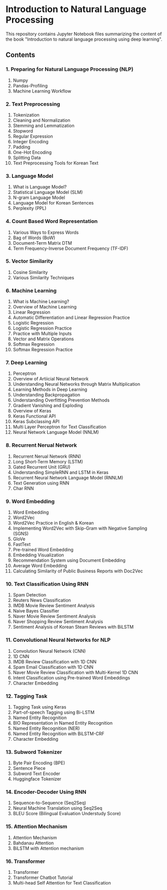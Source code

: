 # Introduction to Natural Language Processing
This repository contains Jupyter Notebook files summarizing the content of the book "Introduction to natural language processing using deep learning".

## Contents
### 1. Preparing for Natural Language Processing (NLP)
  1. Numpy
  2. Pandas-Profiling
  3. Machine Learning Workflow
### 2. Text Preprocessing
  1. Tokenization
  2. Cleaning and Normalization
  3. Stemming and Lemmatization
  4. Stopword
  5. Regular Expression
  6. Integer Encoding
  7. Padding
  8. One-Hot Encoding
  9. Splitting Data
  10. Text Preprocessing Tools for Korean Text
### 3. Language Model
  1. What is Language Model?
  2. Statistical Language Model (SLM)
  3. N-gram Language Model
  4. Language Model for Korean Sentences
  5. Perplexity (PPL)
### 4. Count Based Word Representation
  1. Various Ways to Express Words
  2. Bag of Words (BoW)
  3. Document-Term Matrix DTM
  4. Term Frequency-Inverse Document Frequency (TF-IDF)
### 5. Vector Similarity
  1. Cosine Similarity
  2. Various Similarity Techniques
### 6. Machine Learning
  1. What is Machine Learning?
  2. Overview of Machine Learning
  3. Linear Regression
  4. Automatic Differentiation and Linear Regression Practice
  5. Logistic Regression
  6. Logistic Regression Practice
  7. Practice with Multiple Inputs
  8. Vector and Matrix Operations
  9. Softmax Regression
  10. Softmax Regression Practice
### 7. Deep Learning
  1. Perceptron
  2. Overview of Artiicial Neural Network
  3. Understanding Neural Networks through Matrix Multiplication
  4. Learning Methods in Deep Learning
  5. Understanding Backpropagation
  6. Understanding Overfitting Prevention Methods
  7. Gradient Vanishing and Exploding
  8. Overview of Keras
  9. Keras Functional API
  10. Keras Subclassing API
  11. Multi Layer Perceptron for Text Classification
  12. Neural Network Language Model (NNLM)
### 8. Recurrent Nerual Network
  1. Recurrent Nerual Network (RNN)
  2. Long Short-Term Memory (LSTM)
  3. Gated Recurrent Unit (GRU)
  4. Understanding SimpleRNN and LSTM in Keras
  5. Recurrent Neural Network Language Model (RNNLM)
  6. Text Generation using RNN
  7. Char RNN
### 9. Word Embedding
  1. Word Embedding
  2. Word2Vec
  3. Word2Vec Practice in English & Korean
  4. Implementing Word2Vec with Skip-Gram with Negative Sampling (SGNS)
  5. GloVe
  6. FastText
  7. Pre-trained Word Embedding
  8. Embedding Visualization
  9. Recommendation System using Document Embedding
  10. Average Word Embedding
  11. Calculating Similarity of Public Business Reports with Doc2Vec
### 10. Text Classification Using RNN
  1. Spam Detection
  2. Reuters News Classification
  3. IMDB Movie Review Sentiment Analysis
  4. Naive Bayes Classifier
  5. Naver Movie Review Sentiment Analysis
  6. Naver Shopping Review Sentiment Analysis
  7. Sentiment Analysis of Korean Steam Reviews with BiLSTM
### 11. Convolutional Neural Networks for NLP
  1. Convolution Neural Network (CNN)
  2. 1D CNN
  3. IMDB Review Classification with 1D CNN
  4. Spam Email Classification with 1D CNN
  5. Naver Movie Review Classification with Multi-Kernel 1D CNN
  6. Intent Classification using Pre-trained Word Embeddings
  7. Character Embedding
### 12. Tagging Task
  1. Tagging Task using Keras
  2. Part-of-speech Tagging using Bi-LSTM
  3. Named Entity Recognition
  4. BIO Representation in Named Entity Recognition
  5. Named Entity Recognition (NER)
  6. Named Entity Recognition with BiLSTM-CRF
  7. Character Embedding
### 13. Subword Tokenizer
  1. Byte Pair Encoding (BPE)
  2. Sentence Piece
  3. Subword Text Encoder
  4. Huggingface Tokenizer
### 14. Encoder-Decoder Using RNN
  1. Sequence-to-Sequence (Seq2Seq)
  2. Neural Machine Translation using Seq2Seq
  3. BLEU Score (Bilingual Evaluation Understudy Score)
### 15. Attention Mechanism
  1. Attention Mechanism
  2. Bahdanau Attention
  3. BiLSTM with Attention mechanism
### 16. Transformer
  1. Transformer
  2. Transformer Chatbot Tutorial
  3. Multi-head Self Attention for Text Classification
